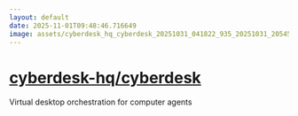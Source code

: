 ```yaml
---
layout: default
date: 2025-11-01T09:48:46.716649
image: assets/cyberdesk_hq_cyberdesk_20251031_041822_935_20251031_205457_5f1255--20251031T215511407--cropped.png
---
```


# [cyberdesk-hq/cyberdesk](https://github.com/cyberdesk-hq/cyberdesk/)

Virtual desktop orchestration for computer agents

